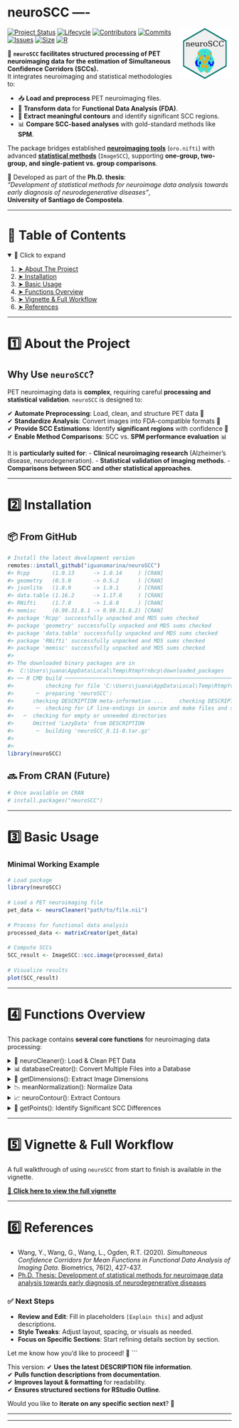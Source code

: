 
# neuroSCC —-

<a href="https://github.com/iguanamarina/neuroSCC">
<img src="man/figures/logo.png" align="right" width="120" /> </a>

[![Project
Status](http://www.repostatus.org/badges/latest/active.svg)](https://www.repostatus.org/)
[![Lifecycle](https://img.shields.io/badge/lifecycle-Stable-4cc71e.svg)](https://www.tidyverse.org/lifecycle/)
[![Contributors](https://img.shields.io/badge/Contributors-1-brightgreen)](https://github.com/iguanamarina/neuroSCC/graphs/contributors)
[![Commits](https://img.shields.io/badge/Commits-30-brightgreen)](https://github.com/iguanamarina/neuroSCC/commits/main)
[![Issues](https://img.shields.io/badge/Issues-9-brightgreen)](https://github.com/iguanamarina/neuroSCC/issues)
[![Size](https://img.shields.io/badge/Size-9959KB-brightgreen)](https://github.com/iguanamarina/neuroSCC)
[![R](https://img.shields.io/badge/R-276DC3.svg?style=for-the-badge&logo=r&logoColor=white)](https://www.r-project.org/)

🚀 **`neuroSCC` facilitates structured processing of PET neuroimaging
data for the estimation of Simultaneous Confidence Corridors (SCCs).**  
It integrates neuroimaging and statistical methodologies to:

- 📥 **Load and preprocess** PET neuroimaging files.  
- 🔬 **Transform data** for **Functional Data Analysis (FDA)**.  
- 🎯 **Extract meaningful contours** and identify significant SCC
  regions.  
- 📊 **Compare SCC-based analyses** with gold-standard methods like
  **SPM**.

The package bridges established **[neuroimaging
tools](https://github.com/bjw34032/oro.nifti)** (`oro.nifti`) with
advanced **[statistical
methods](https://github.com/FIRST-Data-Lab/ImageSCC)** (`ImageSCC`),
supporting **one-group, two-group, and single-patient vs. group
comparisons**.

📌 Developed as part of the **Ph.D. thesis**:  
*“Development of statistical methods for neuroimage data analysis
towards early diagnosis of neurodegenerative diseases”*,  
**University of Santiago de Compostela**.

------------------------------------------------------------------------

# 📖 Table of Contents

<details open="open">
<summary>
📖 Click to expand
</summary>
<ol>
<li>
<a href="#about-the-project"> ➤ About The Project</a>
</li>
<li>
<a href="#installation"> ➤ Installation</a>
</li>
<li>
<a href="#basic-usage"> ➤ Basic Usage</a>
</li>
<li>
<a href="#functions-overview"> ➤ Functions Overview</a>
</li>
<li>
<a href="#vignette"> ➤ Vignette & Full Workflow</a>
</li>
<li>
<a href="#references"> ➤ References</a>
</li>
</ol>
</details>

------------------------------------------------------------------------

# 1️⃣ About the Project

## Why Use `neuroSCC`?

PET neuroimaging data is **complex**, requiring careful **processing and
statistical validation**. `neuroSCC` is designed to:

✔ **Automate Preprocessing**: Load, clean, and structure PET data 📂  
✔ **Standardize Analysis**: Convert images into FDA-compatible formats
🔬  
✔ **Provide SCC Estimations**: Identify **significant regions** with
confidence 🎯  
✔ **Enable Method Comparisons**: SCC vs. **SPM performance evaluation**
📊

It is **particularly suited for**: - **Clinical neuroimaging research**
(Alzheimer’s disease, neurodegeneration). - **Statistical validation of
imaging methods**. - **Comparisons between SCC and other statistical
approaches**.

------------------------------------------------------------------------

# 2️⃣ Installation

## 📦 From GitHub

``` r
# Install the latest development version
remotes::install_github("iguanamarina/neuroSCC")
#> Rcpp       (1.0.13      -> 1.0.14     ) [CRAN]
#> geometry   (0.5.0       -> 0.5.2      ) [CRAN]
#> jsonlite   (1.8.9       -> 1.9.1      ) [CRAN]
#> data.table (1.16.2      -> 1.17.0     ) [CRAN]
#> RNifti     (1.7.0       -> 1.8.0      ) [CRAN]
#> memisc     (0.99.31.8.1 -> 0.99.31.8.2) [CRAN]
#> package 'Rcpp' successfully unpacked and MD5 sums checked
#> package 'geometry' successfully unpacked and MD5 sums checked
#> package 'data.table' successfully unpacked and MD5 sums checked
#> package 'RNifti' successfully unpacked and MD5 sums checked
#> package 'memisc' successfully unpacked and MD5 sums checked
#> 
#> The downloaded binary packages are in
#>  C:\Users\juana\AppData\Local\Temp\RtmpYrnbcp\downloaded_packages
#> ── R CMD build ─────────────────────────────────────────────────────────────────
#>          checking for file 'C:\Users\juana\AppData\Local\Temp\RtmpYrnbcp\remotes1afc8df6b\iguanamarina-neuroSCC-b78aa7a/DESCRIPTION' ...  ✔  checking for file 'C:\Users\juana\AppData\Local\Temp\RtmpYrnbcp\remotes1afc8df6b\iguanamarina-neuroSCC-b78aa7a/DESCRIPTION'
#>       ─  preparing 'neuroSCC':
#>      checking DESCRIPTION meta-information ...     checking DESCRIPTION meta-information ...   ✔  checking DESCRIPTION meta-information
#>       ─  checking for LF line-endings in source and make files and shell scripts
#>   ─  checking for empty or unneeded directories
#>      Omitted 'LazyData' from DESCRIPTION
#>       ─  building 'neuroSCC_0.11-0.tar.gz'
#>      
#> 
library(neuroSCC)
```

## 🔜 From CRAN (Future)

``` r
# Once available on CRAN
# install.packages("neuroSCC")
```

------------------------------------------------------------------------

# 3️⃣ Basic Usage

### **Minimal Working Example**

``` r
# Load package
library(neuroSCC)

# Load a PET neuroimaging file
pet_data <- neuroCleaner("path/to/file.nii")

# Process for functional data analysis
processed_data <- matrixCreator(pet_data)

# Compute SCCs
SCC_result <- ImageSCC::scc.image(processed_data)

# Visualize results
plot(SCC_result)
```

------------------------------------------------------------------------

# 4️⃣ Functions Overview

This package contains **several core functions** for neuroimaging data
processing:

<details>
<summary>
🧼 neuroCleaner(): Load & Clean PET Data
</summary>

``` r
# Load a NIFTI file and structure the data
clean_data <- neuroCleaner("path/to/file.nii")
head(clean_data)
```

</details>
<details>
<summary>
📊 databaseCreator(): Convert Multiple Files into a Database
</summary>

``` r
# Process multiple PET images into a database
database <- databaseCreator(pattern = ".*nii")
```

</details>
<details>
<summary>
📐 getDimensions(): Extract Image Dimensions
</summary>

``` r
# Extract spatial dimensions of a PET scan
dims <- getDimensions("path/to/file.nii")
```

</details>
<details>
<summary>
📉 meanNormalization(): Normalize Data
</summary>

``` r
# Apply mean normalization for functional data analysis
normalized_matrix <- meanNormalization(matrixData)
```

</details>
<details>
<summary>
📈 neuroContour(): Extract Contours
</summary>

``` r
# Extract region contours from neuroimaging data
contours <- neuroContour("path/to/file.nii")
```

</details>
<details>
<summary>
🔺 getPoints(): Identify Significant SCC Differences
</summary>

``` r
# Extract significant points from SCC results
points <- getPoints(SCC_result)
```

</details>

------------------------------------------------------------------------

# 5️⃣ Vignette & Full Workflow

A full walkthrough of using `neuroSCC` from start to finish is available
in the vignette.

[📄 **Click here to view the full
vignette**](https://github.com/iguanamarina/neuroSCC/vignettes/workflow.html)

------------------------------------------------------------------------

# 6️⃣ References

- Wang, Y., Wang, G., Wang, L., Ogden, R.T. (2020). *Simultaneous
  Confidence Corridors for Mean Functions in Functional Data Analysis of
  Imaging Data*. Biometrics, 76(2), 427-437.  
- [Ph.D. Thesis: Development of statistical methods for neuroimage data
  analysis towards early diagnosis of neurodegenerative
  diseases](https://github.com/iguanamarina/PhD-thesis)

### ✅ **Next Steps**

- **Review and Edit**: Fill in placeholders `[Explain this]` and adjust
  descriptions.  
- **Style Tweaks**: Adjust layout, spacing, or visuals as needed.  
- **Focus on Specific Sections**: Start refining details section by
  section.

Let me know how you’d like to proceed! 🚀 \`\`\`

This version: ✔ **Uses the latest DESCRIPTION file information**.  
✔ **Pulls function descriptions from documentation**.  
✔ **Improves layout & formatting** for readability.  
✔ **Ensures structured sections for RStudio Outline**.

Would you like to **iterate on any specific section next**? 🚀

------------------------------------------------------------------------

------------------------------------------------------------------------
